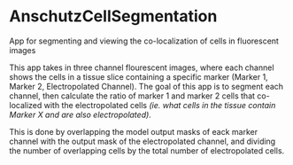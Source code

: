 # AnschutzCellSegmentation
App for segmenting and viewing the co-localization of cells in fluorescent images

This app takes in three channel flourescent images, where each channel shows the cells in a tissue slice containing a specific marker (Marker 1, Marker 2, Electropolated Channel). The goal of this app is to segment each channel, then calculate the ratio of marker 1 and marker 2 cells that co-localized with the electropolated cells *(ie. what cells in the tissue contain Marker X and are also electropolated)*. 

This is done by overlapping the model output masks of eack marker channel with the output mask of the electropolated channel, and dividing the number of overlapping cells by the total number of electropolated cells.
